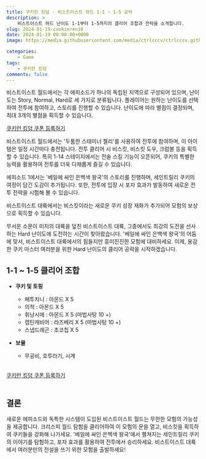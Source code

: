 ```yaml
---
title: 쿠키런 킹덤 - 비스트이스트 하드 1-1 ~ 1-5 공략
description: >  
    비스트이스트 하드 난이도 1-1부터 1-5까지의 클리어 조합과 전략을 소개합니다.
slug: 2024-01-19-cookieren10
date: 2024-01-19 00:00:00+0000
image: https://media.githubusercontent.com/media/ctrlcccv/ctrlcccv.github.io/master/assets/img/post/2024-01-19-cookieren10.webp

categories:
    - Game
tags:
    - 쿠키런 킹덤
comments: false
---
```

비스트이스트 월드에서는 각 에피소드가 하나의 독립된 지역으로 구성되어 있으며, 난이도는 Story, Normal, Hard로 세 가지로 분류됩니다. 플레이어는 원하는 난이도를 선택하여 전투에 참여하고, 스토리를 진행할 수 있습니다. 난이도에 따라 별점이 결정되며, 최대 3개의 별점을 획득할 수 있습니다.  

<div class="btn_wrap">
    <a href="https://www.sk2gacha.com/ckk/coupon/">쿠키런 킹덤 쿠폰 등록하기</a>
</div>

비스트이스트 월드에서는 '두툼한 스태미너 젤리'를 사용하여 전투에 참여하며, 이 아이템은 일정 시간마다 충전됩니다. 전투 클리어 시 비스킷, 비스킷 도우, 크럼블 등을 획득할 수 있습니다. 특히 1-14 스테이지에서는 전술 스킬 기능이 오픈되어, 쿠키의 특별한 능력을 활용하여 전투를 더욱 다채롭게 즐길 수 있습니다.  

에피소드 1에서는 '베일에 싸인 은백색 왕국'의 스토리를 진행하며, 세인트릴리 쿠키의 여정이 담긴 도감이 추가됩니다. 또한, 전투에 입장 시 포자 효과가 발동하여 새로운 전투 전략을 시험해 볼 수 있습니다.  

비스트이스트 대륙에서는 비스킷이라는 새로운 쿠키 성장 재화가 추가되어 모험의 보상으로 획득할 수 있습니다.  

무서운 소문이 미지의 대륙을 덮친 비스트이스트 대륙, 그중에서도 최강의 도전을 선사하는 Hard 난이도에 도전하는 시간이 찾아왔습니다. '베일에 싸인 은백색 왕국'의 어둠에 맞서, 비스트이스트 대륙에서의 힘들지만 흥미진진한 모험에 대비하세요. 이제, 용감한 쿠키 마스터 여러분을 위한 Hard 난이도의 클리어 공략을 시작하겠습니다.    

<script async src="https://pagead2.googlesyndication.com/pagead/js/adsbygoogle.js?client=ca-pub-8535540836842352" crossorigin="anonymous"></script>
<ins class="adsbygoogle"
     style="display:block; text-align:center;"
     data-ad-layout="in-article"
     data-ad-format="fluid"
     data-ad-client="ca-pub-8535540836842352"
     data-ad-slot="2974559225"></ins>
<script>
     (adsbygoogle = window.adsbygoogle || []).push({});
</script>

## 1-1 ~ 1-5 클리어 조합

* **쿠키 및 토핑** 
  * 페투치니 : 아몬드 X 5
  * 의적 : 아몬드 X 5
  * 휘낭시에 : 아몬드 X 5 (마법사탕 10 +)
  * 캡틴캐비어 : 라즈베리 X 5 (마법사탕 10 +) 
  * 스냅드래곤 : 초코칩 X 5

* **보물**
  * 무공비, 호루라기, 시계     
<br>

<div class="btn_wrap">
    <a href="https://www.sk2gacha.com/ckk/coupon/">쿠키런 킹덤 쿠폰 등록하기</a>
</div>

<br>

## 결론
새로운 에피소드와 독특한 시스템이 도입된 비스트이스트 월드는 무한한 모험의 가능성을 제공합니다. 크리스피 월드 탐험을 클리어하여 이 모험의 문을 열고, 비스킷을 획득하여 쿠키들을 강화해 나가세요. '베일에 싸인 은백색 왕국'에서 펼쳐지는 세인트릴리 쿠키의 이야기를 탐험하고, 포자 효과를 활용하여 전투에서 승리하세요. 비스트이스트 대륙에서 여러분만의 전설을 쓰기 위한 모험을 출발하세요!  


